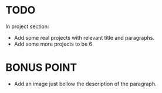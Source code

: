 # TODO
In project section: 
- Add some real projects with relevant title and paragraphs.
- Add some more projects to be 6
# BONUS POINT
- Add an image just bellow the description of the paragraph.